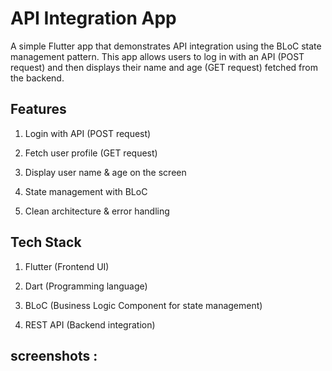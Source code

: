 # API Integration App

A simple Flutter app that demonstrates API integration using the BLoC state management pattern.
This app allows users to log in with an API (POST request) and then displays their name and age (GET request) fetched from the backend.

## Features

1. Login with API (POST request)

2. Fetch user profile (GET request)

3. Display user name & age on the screen

4. State management with BLoC

5. Clean architecture & error handling

## Tech Stack

1. Flutter (Frontend UI)

2. Dart (Programming language)

3. BLoC (Business Logic Component for state management)

4. REST API (Backend integration)

## screenshots :
